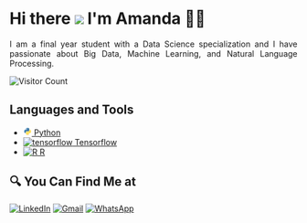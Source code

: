 # Hi there <img src="https://github.com/TheDudeThatCode/TheDudeThatCode/blob/master/Assets/Hi.gif" width="30px"> I'm Amanda 🧑🏻

<p align="justify">
  I am a final year student with a Data Science specialization and I have passionate about Big Data, Machine Learning, and Natural Language Processing.
</p>

<!-- ## 👁‍🗨 Visitors Count -->

![Visitor Count](https://profile-counter.glitch.me/{muhamanda}/count.svg)


## Languages and Tools 
<!--
<code><img height="20" src="https://upload.wikimedia.org/wikipedia/commons/c/c3/Python-logo-notext.svg"></code>
<code><img height="20" src="https://upload.wikimedia.org/wikipedia/commons/9/9e/Eo_circle_blue_white_letter-r.svg"></code>
<code><img height="20" src="https://upload.wikimedia.org/wikipedia/commons/3/38/Jupyter_logo.svg"></code>
-->
* <a href="https://www.python.org" target="_blank" rel="noreferrer"> <img src="https://raw.githubusercontent.com/devicons/devicon/master/icons/python/python-original.svg" alt="Python" width="15" height="15"/> Python </a>
* <a href="https://www.tensorflow.org" target="_blank" rel="noreferrer"> <img src="https://www.vectorlogo.zone/logos/tensorflow/tensorflow-icon.svg" alt="tensorflow" width="15" height="15"/> Tensorflow </a>
* <a href="https://www.r-project.org" target="_blank" rel="noreferrer"> <img src="https://upload.wikimedia.org/wikipedia/commons/9/9e/Eo_circle_blue_white_letter-r.svg" alt="R" width="15" height="15"/> R </a>

<!--
### ⚔️ Projects Done
* 📐 [Data Analytics Pipeline with Clustering](https://github.com/LukasPurbaW/Data-Analytics-Workflow)
* ✏️ [Recommendation System using Apriori](https://github.com/LukasPurbaW/Item_Recommendation)
* 💯 [10 Days of Deep Learning](https://github.com/LukasPurbaW/100_Days_of_Deep_Learning)

### 🚧 On-Going Projects
* 💳 Credit Card Fraud Detection
* 🕵️ Crowd Detection using Mask-RCNN
-->

## 🔍 You Can Find Me at

<p>
  <a href="https://www.linkedin.com/in/muh_amanda" target="_blank"><img alt="LinkedIn" src="https://img.shields.io/badge/linkedin-%230077B5.svg?&style=for-the-badge&logo=linkedin&logoColor=white" /></a>  
  <a href="mailto:muhammadamanda263@gmail.com" target="_blank"><img alt="Gmail" src="https://img.shields.io/badge/gmail-D14836?&style=for-the-badge&logo=gmail&logoColor=white"/></a>    
  <a href="https://wa.me/6282297097279" target="_blank"><img alt="WhatsApp" src="https://img.shields.io/badge/WhatsApp-25D366?style=for-the-badge&logo=whatsapp&logoColor=white" /></a>  
</p>

<!--
**muhamanda/muhamanda** is a ✨ _special_ ✨ repository because its `README.md` (this file) appears on your GitHub profile.

Here are some ideas to get you started:

- 🔭 I’m currently working on ...
- 🌱 I’m currently learning ...
- 👯 I’m looking to collaborate on ...
- 🤔 I’m looking for help with ...
- 💬 Ask me about ...
- 📫 How to reach me: ...
- 😄 Pronouns: ...
- ⚡ Fun fact: ...
-->
